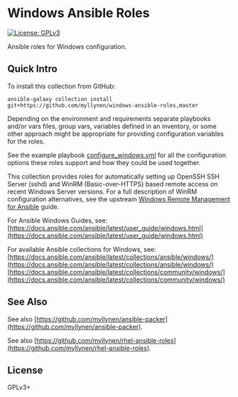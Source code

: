 # Windows Ansible Roles

[![License: GPLv3](https://img.shields.io/badge/license-GPLv3-brightgreen.svg)](https://www.gnu.org/licenses/gpl-3.0)

Ansible roles for Windows configuration.

## Quick Intro

To install this collection from GitHub:

```
ansible-galaxy collection install git+https://github.com/myllynen/windows-ansible-roles,master
```

Depending on the environment and requirements separate playbooks and/or
vars files, group vars, variables defined in an inventory, or some other
approach might be appropriate for providing configuration variables for
the roles.

See the example playbook [configure_windows.yml](configure_windows.yml)
for all the configuration options these roles support and how they
could be used together.

This collection provides roles for automatically setting up OpenSSH SSH
Server (sshd) and WinRM (Basic-over-HTTPS) based remote access on recent
Windows Server versions. For a full description of WinRM configuration
alternatives, see the upstream
[Windows Remote Management for Ansible](https://docs.ansible.com/ansible/latest/user_guide/windows_winrm.html)
guide.

For Ansible Windows Guides, see:  
[https://docs.ansible.com/ansible/latest/user_guide/windows.html](https://docs.ansible.com/ansible/latest/user_guide/windows.html)

For available Ansible collections for Windows, see:  
[https://docs.ansible.com/ansible/latest/collections/ansible/windows/](https://docs.ansible.com/ansible/latest/collections/ansible/windows/)  
[https://docs.ansible.com/ansible/latest/collections/community/windows/](https://docs.ansible.com/ansible/latest/collections/community/windows/)

## See Also

See also
[https://github.com/myllynen/ansible-packer](https://github.com/myllynen/ansible-packer).

See also
[https://github.com/myllynen/rhel-ansible-roles](https://github.com/myllynen/rhel-ansible-roles).

## License

GPLv3+
